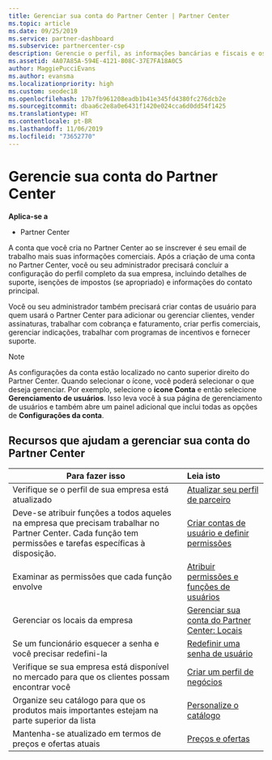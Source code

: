 ```yaml
---
title: Gerenciar sua conta do Partner Center | Partner Center
ms.topic: article
ms.date: 09/25/2019
ms.service: partner-dashboard
ms.subservice: partnercenter-csp
description: Gerencie o perfil, as informações bancárias e fiscais e os usuários no Partner Center.
ms.assetid: 4A07A85A-594E-4121-808C-37E7FA18A0C5
author: MaggiePucciEvans
ms.author: evansma
ms.localizationpriority: high
ms.custom: seodec18
ms.openlocfilehash: 17b7fb961208eadb1b41e345fd4380fc276dcb2e
ms.sourcegitcommit: dbaa6c2e8a0e6431f1420e024cca6d0dd54f1425
ms.translationtype: HT
ms.contentlocale: pt-BR
ms.lasthandoff: 11/06/2019
ms.locfileid: "73652770"
---
```

# <a name="manage-your-partner-center-account"></a>Gerencie sua conta do Partner Center

**Aplica-se a**

-  Partner Center

A conta que você cria no Partner Center ao se inscrever é seu email de trabalho mais suas informações comerciais. Após a criação de uma conta no Partner Center, você ou seu administrador precisará concluir a configuração do perfil completo da sua empresa, incluindo detalhes de suporte, isenções de impostos (se apropriado) e informações do contato principal. 

Você ou seu administrador também precisará criar contas de usuário para quem usará o Partner Center para adicionar ou gerenciar clientes, vender assinaturas, trabalhar com cobrança e faturamento, criar perfis comerciais, gerenciar indicações, trabalhar com programas de incentivos e fornecer suporte.

>[!NOTE]
>As configurações da conta estão localizado no canto superior direito do Partner Center. Quando selecionar o ícone, você poderá selecionar o que deseja gerenciar. Por exemplo, selecione o **ícone Conta** e então selecione **Gerenciamento de usuários**. Isso leva você à sua página de gerenciamento de usuários e também abre um painel adicional que inclui todas as opções de **Configurações da conta**.


## <a name="resources-to-help-you-manage-your-partner-center-account"></a>Recursos que ajudam a gerenciar sua conta do Partner Center

|**Para fazer isso**   |**Leia isto**   |
|-----------------------|:-----------------------|
|Verifique se o perfil de sua empresa está atualizado   |[Atualizar seu perfil de parceiro](update-your-partner-profile.md)|
|Deve-se atribuir funções a todos aqueles na empresa que precisam trabalhar no Partner Center. Cada função tem permissões e tarefas específicas à disposição.|[Criar contas de usuário e definir permissões](create-user-accounts-and-set-permissions.md)|
|Examinar as permissões que cada função envolve|[Atribuir permissões e funções de usuários](permissions-overview.md)
|Gerenciar os locais da empresa|[Gerenciar sua conta do Partner Center: Locais](manage-locations.md)
|Se um funcionário esquecer a senha e você precisar redefini-la  |[Redefinir uma senha de usuário](reset-a-user-password.md)|
|Verifique se sua empresa está disponível no mercado para que os clientes possam encontrar você   |[Criar um perfil de negócios](create-a-marketing-profile.md)|
|Organize seu catálogo para que os produtos mais importantes estejam na parte superior da lista   |[Personalize o catálogo](customize-the-catalog.md)|
|Mantenha-se atualizado em termos de preços e ofertas atuais   |[Preços e ofertas](pricing-and-offers.md)|













 

 



